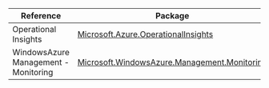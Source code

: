 | Reference | Package | Source |
|---|---|---|
|Operational Insights|[Microsoft.Azure.OperationalInsights](https://www.nuget.org/packages/Microsoft.Azure.OperationalInsights)|[GitHub](https://github.com/Azure/azure-sdk-for-net)|
|WindowsAzure Management - Monitoring|[Microsoft.WindowsAzure.Management.Monitoring](https://www.nuget.org/packages/Microsoft.WindowsAzure.Management.Monitoring)|[GitHub](https://github.com/Azure/azure-sdk-for-net)|

